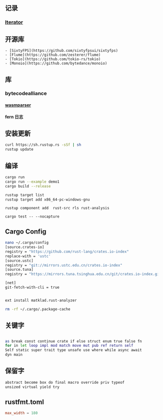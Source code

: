 ## 记录
### [Iterator](./iterator.md) 

## 开源库
    - [SixtyFPS](https://github.com/sixtyfpsui/sixtyfps) 
    - [Flume](https://github.com/zesterer/flume)
    - [Tokio](https://github.com/tokio-rs/tokio)
    - [Monoio](https://github.com/bytedance/monoio)

## 库

### bytecodealliance
#### [wasmparser](./wasmparser.md) 
#### fern 日志

## 安装更新
```bash
curl https://sh.rustup.rs -sSf | sh
rustup update
```
## 编译
```bash
cargo run
cargo run --example demo1
cargo build --release

rustup target list
rustup target add x86_64-pc-windows-gnu
```

```
rustup component add  rust-src rls rust-analysis 

cargo test -- --nocapture
```

## Cargo Config
```bash
nano ~/.cargo/config
[source.crates-io]
registry = "https://github.com/rust-lang/crates.io-index"
replace-with = 'ustc'
[source.ustc]
registry = "git://mirrors.ustc.edu.cn/crates.io-index"
[source.tuna]
registry = "https://mirrors.tuna.tsinghua.edu.cn/git/crates.io-index.git"

[net]
git-fetch-with-cli = true


ext install matklad.rust-analyzer

rm -rf ~/.cargo/.package-cache
```

## 关键字
```bash

as break const continue crate if else struct enum true false fn
for in let loop impl mod match move mut pub ref return self
Self static super trait type unsafe use where while async await
dyn main

```

## 保留字
```bash
abstract become box do final macro override priv typeof
unsized virtual yield try
```

## rustfmt.toml
```toml
max_width = 180
```